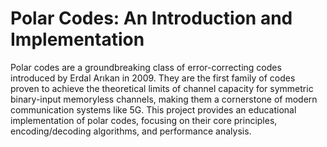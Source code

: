 # Polar Codes: An Introduction and Implementation

Polar codes are a groundbreaking class of error-correcting codes introduced by Erdal Arıkan in 2009. They are the first family of codes proven to achieve the theoretical limits of channel capacity for symmetric binary-input memoryless channels, making them a cornerstone of modern communication systems like 5G. This project provides an educational implementation of polar codes, focusing on their core principles, encoding/decoding algorithms, and performance analysis.
